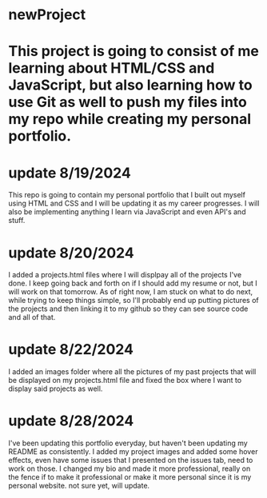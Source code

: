 # newProject

# This project is going to consist of me learning about HTML/CSS and JavaScript, but also learning how to use Git as well to push my files into my repo while creating my personal portfolio.

# update 8/19/2024
This repo is going to contain my personal portfolio that I built out myself using HTML and CSS and I will be updating it as my career progresses. I will also be implementing anything I learn via JavaScript and even API's and stuff.

# update 8/20/2024
I added a projects.html files where I will displpay all of the projects I've done. I keep going back and forth on if I should add my resume or not, but I will work on that tomorrow. As of right now, I am stuck on what to do next, while trying to keep things simple, so I'll probably end up putting pictures of the projects and then linking it to my github so they can see source code and all of that.

# update 8/22/2024
I added an images folder where all the pictures of my past projects that will be displayed on my projects.html file and fixed the box where I want to display said projects as well.

# update 8/28/2024 
I've been updating this portfolio everyday, but haven't been updating my README as consistently. I added my project images and added some hover effects, even have some issues that I presented on the issues tab, need to work on those. I changed my bio and made it more professional, really on the fence if to make it professional or make it more personal since it is my personal website. not sure yet, will update.
